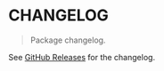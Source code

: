 # CHANGELOG

> Package changelog.

See [GitHub Releases](https://github.com/stdlib-js/random-array-chisquare/releases) for the changelog.